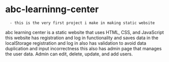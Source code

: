 # abc-learninng-center
      - this is the very first project i make in making static website

abc learning center is a static website that uses HTML, CSS, and JavaScript
this website has registration  and log in functionality and saves data in the localStorage
registration and log in also has validation to avoid data duplication and input incorrectness
this also has admin page that manages the user data. Admin can edit, delete, update, and add users.
